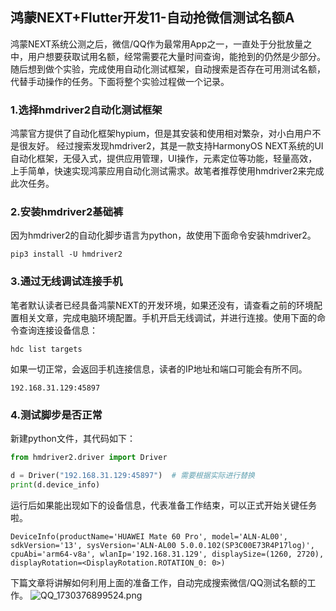 ## 鸿蒙NEXT+Flutter开发11-自动抢微信测试名额A

鸿蒙NEXT系统公测之后，微信/QQ作为最常用App之一，一直处于分批放量之中，用户想要获取试用名额，经常需要花大量时间查询，能抢到的仍然是少部分。
随后想到做个实验，完成使用自动化测试框架，自动搜索是否存在可用测试名额，代替手动操作的任务。下面将整个实验过程做一个记录。
### 1.选择hmdriver2自动化测试框架
鸿蒙官方提供了自动化框架hypium，但是其安装和使用相对繁杂，对小白用户不是很友好。
经过搜索发现hmdriver2，其是一款支持HarmonyOS NEXT系统的UI自动化框架，无侵入式，提供应用管理，UI操作，元素定位等功能，轻量高效，上手简单，快速实现鸿蒙应用自动化测试需求。故笔者推荐使用hmdriver2来完成此次任务。
### 2.安装hmdriver2基础裤
因为hmdriver2的自动化脚步语言为python，故使用下面命令安装hmdriver2。
```shell
pip3 install -U hmdriver2
```
### 3.通过无线调试连接手机
笔者默认读者已经具备鸿蒙NEXT的开发环境，如果还没有，请查看之前的环境配置相关文章，完成电脑环境配置。手机开启无线调试，并进行连接。使用下面的命令查询连接设备信息：
```shell
hdc list targets
```
如果一切正常，会返回手机连接信息，读者的IP地址和端口可能会有所不同。
```
192.168.31.129:45897
```
### 4.测试脚步是否正常
新建python文件，其代码如下：
```python
from hmdriver2.driver import Driver

d = Driver("192.168.31.129:45897")  # 需要根据实际进行替换
print(d.device_info)
```
运行后如果能出现如下的设备信息，代表准备工作结束，可以正式开始关键任务啦。
```
DeviceInfo(productName='HUAWEI Mate 60 Pro', model='ALN-AL00', sdkVersion='13', sysVersion='ALN-AL00 5.0.0.102(SP3C00E73R4P17log)', cpuAbi='arm64-v8a', wlanIp='192.168.31.129', displaySize=(1260, 2720), displayRotation=<DisplayRotation.ROTATION_0: 0>)
```
下篇文章将讲解如何利用上面的准备工作，自动完成搜索微信/QQ测试名额的工作。
![QQ_1730376899524.png](https://s2.loli.net/2024/10/31/3IHspWNwqkfY75l.png)